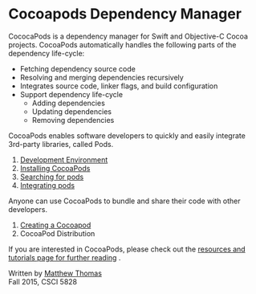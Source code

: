 # Cocoapods Dependency Manager

CococaPods is a dependency manager for Swift and Objective-C Cocoa projects. CocoaPods automatically handles the following parts of the dependency life-cycle:
* Fetching dependency source code
* Resolving and merging dependencies recursively
* Integrates source code, linker flags, and build configuration
* Support dependency life-cycle
  - Adding dependencies
  - Updating dependencies
  - Removing dependencies


CocoaPods enables software developers to quickly and easily integrate 3rd-party libraries, called Pods.

1. [Development Environment](dev-environment.md)  
2. [Installing CocoaPods](install-cocoapods.md)  
3. [Searching for pods](searching-for-cocoapods.md)  
4. [Integrating pods](integrating-pods.md)  

Anyone can use CocoaPods to bundle and share their code with other developers.

1. [Creating a Cocoapod](creating-pods.md)  
2. CocoaPod Distribution  


If you are interested in CocoaPods, please check out the [resources and tutorials page for further reading](Further-reading-and-resources.md)  .

Written by [Matthew Thomas](mailto:matt@bocosoft.net)  
Fall 2015, CSCI 5828
